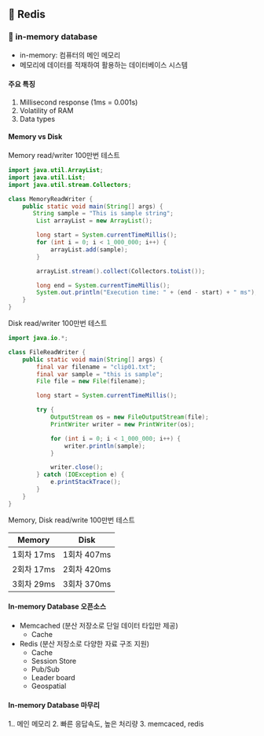 ## :pushpin: Redis


### :seedling: in-memory database
- in-memory: 컴퓨터의 메인 메모리
- 메모리에 데이터를 적재하여 활용하는 데이터베이스 시스템

#### 주요 특징
1. Millisecond response (1ms = 0.001s)
2. Volatility of RAM
3. Data types

#### Memory vs Disk
Memory read/writer 100만번 테스트
```java
import java.util.ArrayList;
import java.util.List;
import java.util.stream.Collectors;

class MemoryReadWriter {
    public static void main(String[] args) {
       String sample = "This is sample string";
        List arrayList = new ArrayList();

        long start = System.currentTimeMillis();
        for (int i = 0; i < 1_000_000; i++) {
            arrayList.add(sample);
        }

        arrayList.stream().collect(Collectors.toList());

        long end = System.currentTimeMillis();
        System.out.println("Execution time: " + (end - start) + " ms");
    }
}
```

Disk read/writer 100만번 테스트
```java
import java.io.*;

class FileReadWriter {
    public static void main(String[] args) {
        final var filename = "clip01.txt";
        final var sample = "this is sample";
        File file = new File(filename);

        long start = System.currentTimeMillis();

        try {
            OutputStream os = new FileOutputStream(file);
            PrintWriter writer = new PrintWriter(os);

            for (int i = 0; i < 1_000_000; i++) {
                writer.println(sample);
            }

            writer.close();
        } catch (IOException e) {
            e.printStackTrace();
        }
    }
}
```
Memory, Disk read/write 100만번 테스트

| Memory | Disk |
| --- | --- |
| 1회차 17ms | 1회차 407ms |
| 2회차 17ms | 2회차 420ms |
| 3회차 29ms | 3회차 370ms |


#### In-memory Database 오픈소스
- Memcached (분산 저장소로 단일 데이터 타입만 제공)
  - Cache
- Redis (분산 저장소로 다양한 자료 구조 지원)
  - Cache
  - Session Store
  - Pub/Sub
  - Leader board
  - Geospatial


#### In-memory Database 마무리
1.. 메인 메모리
2. 빠른 응답속도, 높은 처리량
3. memcaced, redis




